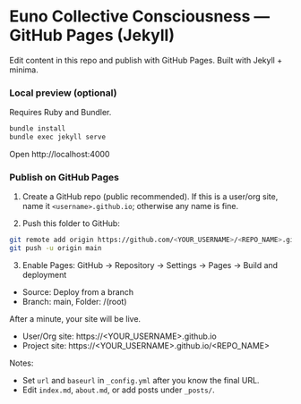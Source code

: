# Euno Collective Consciousness — GitHub Pages (Jekyll)

Edit content in this repo and publish with GitHub Pages. Built with Jekyll + minima.

### Local preview (optional)
Requires Ruby and Bundler.

```bash
bundle install
bundle exec jekyll serve
```

Open http://localhost:4000

### Publish on GitHub Pages
1) Create a GitHub repo (public recommended). If this is a user/org site, name it `<username>.github.io`; otherwise any name is fine.

2) Push this folder to GitHub:
```bash
git remote add origin https://github.com/<YOUR_USERNAME>/<REPO_NAME>.git
git push -u origin main
```

3) Enable Pages: GitHub → Repository → Settings → Pages → Build and deployment
- Source: Deploy from a branch
- Branch: main, Folder: /(root)

After a minute, your site will be live.
- User/Org site: https://<YOUR_USERNAME>.github.io
- Project site: https://<YOUR_USERNAME>.github.io/<REPO_NAME>

Notes:
- Set `url` and `baseurl` in `_config.yml` after you know the final URL.
- Edit `index.md`, `about.md`, or add posts under `_posts/`.
